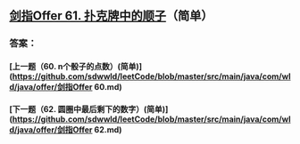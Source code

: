 ## [剑指Offer 61. 扑克牌中的顺子](https://leetcode-cn.com/problems/merge-two-sorted-lists/)（简单）





### 答案：



#### [上一题（60. n个骰子的点数）(简单)](https://github.com/sdwwld/leetCode/blob/master/src/main/java/com/wld/java/offer/剑指Offer 60.md)

#### [下一题（62. 圆圈中最后剩下的数字）(简单)](https://github.com/sdwwld/leetCode/blob/master/src/main/java/com/wld/java/offer/剑指Offer 62.md)